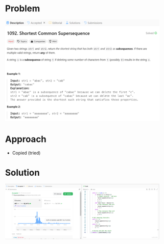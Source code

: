 # Problem
![Problem Description](https://github.com/praiseorji4/leetcode-daily/blob/main/solutions/2025-02/day28/images/problem.png?raw=true)

# Approach
- Copied (tried)

# Solution
![Submission Results](https://github.com/praiseorji4/leetcode-daily/blob/main/solutions/2025-02/day28/images/submission.png?raw=true)